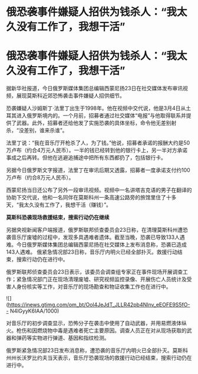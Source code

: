 # 俄恐袭事件嫌疑人招供为钱杀人：“我太久没有工作了，我想干活”

# 俄恐袭事件嫌疑人招供为钱杀人：“我太久没有工作了，我想干活”

据新华社报道，今日俄罗斯媒体集团总编辑西蒙尼扬23日在社交媒体发布审讯视频，展现莫斯科近郊恐怖袭击事件嫌疑人招供细节。

恐袭嫌疑人沙姆斯丁·法里丁出生于1998年。他在视频中交代说，他是3月4日从土耳其进入俄罗斯境内的。一个月前，招募者通过社交媒体“电报”与他取得联系并提供了武器。此外，招募者还给他发了实施恐袭的具体坐标，命令他无差别射杀，“没差别，谁来杀谁”。

法里丁说：“我在音乐厅开枪杀了人，为了钱。”他说，招募者承诺的报酬大约是50万卢布（约合4万元人民币）。一半的钱已经转到他的银行卡上，另一半对方承诺事成之后再转。但他在逃避追捕途中把所有东西都扔了，包括银行卡。

另据今日俄罗斯文字报道，法里丁在审讯后期又透露，招募者一度承诺支付约100万卢布（约合8万元人民币）。

西蒙尼扬当日还公布了另外一段审讯视频。视频中一名讲塔吉克语的男子在翻译的协助下交代说，他和一名同伴在莫斯科州一条高速公路旁的旅馆里住了十多天，“我太久没有工作了，我想干活（赚钱）”。

**莫斯科恐袭现场救援结束，搜索行动仍在继续**

另据央视新闻客户端报道，俄罗斯联邦侦查委员会23日称，在清理莫斯科州遭恐袭音乐厅废墟的过程中，发现多具遇难者遗体。截至当晚，恐袭已导致133人遇难。今日俄罗斯媒体集团总编辑西蒙尼扬在社交媒体上发布消息称，恐袭已造成143人遇难。
俄紧急情况部23日称，音乐厅内明火已经全部扑灭。救援行动结束，搜索行动仍在进行中。

俄罗斯联邦侦查委员会23日表示，该委员会调查组专家正在事件现场开展调查工作；紧急情况部门正在现场清理废墟、研究视频监控录像、开展伤亡人员统计及受害人身份核实等工作，对音乐厅的现场勘查和物证收集工作也在进行中。

![](https://inews.gtimg.com/om_bt/Ool4JeJdT_JLLR42pb4NInv_eEOFE9S5fO--
N4lGyyK6IAA/1000)

对音乐厅的初步调查显示，恐怖分子在袭击中使用了自动武器，并用易燃液体纵火。枪伤和因燃烧物中毒是遇难者死亡主要原因。调查人员正在对从现场获取的武器和弹药等实物进行弹道、基因和指纹检测。

俄罗斯紧急情况部23日发布消息称，遭恐袭的音乐厅内明火已全部扑灭。莫斯科州州长沃罗比约夫当天表示，音乐厅恐袭现场的救援行动已经结束，搜索行动仍在进行中。

